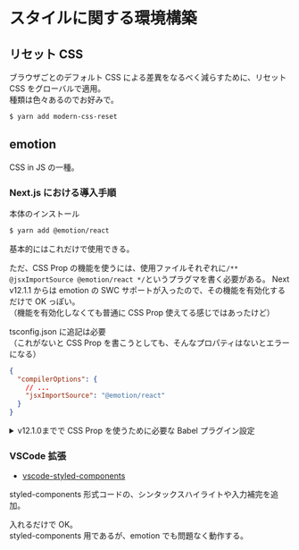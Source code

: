 # スタイルに関する環境構築

## リセット CSS
ブラウザごとのデフォルト CSS による差異をなるべく減らすために、リセット CSS をグローバルで適用。  
種類は色々あるのでお好みで。

```bash
$ yarn add modern-css-reset
```

## emotion
CSS in JS の一種。

### Next.js における導入手順
本体のインストール
```bash
$ yarn add @emotion/react
```
基本的にはこれだけで使用できる。

ただ、CSS Prop の機能を使うには、使用ファイルそれぞれに`/** @jsxImportSource @emotion/react */`というプラグマを書く必要がある。
Next v12.1.1 からは emotion の SWC サポートが入ったので、その機能を有効化するだけで OK っぽい。  
（機能を有効化しなくても普通に CSS Prop 使えてる感じではあったけど）

tsconfig.json に追記は必要  
（これがないと CSS Prop を書こうとしても、そんなプロパティはないとエラーになる）
```json
{
  "compilerOptions": {
    // ...
    "jsxImportSource": "@emotion/react"
  }
}
```

<details>
<summary>v12.1.0までで CSS Prop を使うために必要な Babel プラグイン設定</summary>
これを都度書かなくていいようにするには、以下の手順を行う。

Babel 用の preset をインストール（core も必要になるので入れる）
```bash
$ yarn add -D @emotion/babel-preset-css-prop @babel/core
```

.babelrc を作成し、この preset を使うようにする
```
{
  "presets": ["next/babel", "@emotion/babel-preset-css-prop"]
}
```

</details>

### VSCode 拡張
- [vscode-styled-components](https://marketplace.visualstudio.com/items?itemName=styled-components.vscode-styled-components)

styled-components 形式コードの、シンタックスハイライトや入力補完を追加。

入れるだけで OK。  
styled-components 用であるが、emotion でも問題なく動作する。

